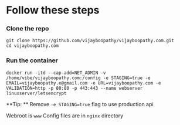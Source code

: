 # Follow these steps

### Clone the repo

```
git clone https://github.com/vijayboopathy/vijayboopathy.com.git
cd vijayboopathy.com
```

### Run the container

```
docker run -itd --cap-add=NET_ADMIN -v /home/vibe/vijayboopathy.com:/config -e STAGING=true -e EMAIL=vijayboopathy.e@gmail.com -e URL=vijayboopathy.com -e VALIDATION=http -p 80:80 -p 443:443 --name webserver linuxserver/letsencrypt
``` 

**Tip: ** Remove `-e STAGING=true` flag to use production api

Webroot is `www`
Config files are in `nginx` directory


